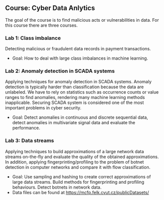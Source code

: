 ## Course: Cyber Data Anlytics

The goal of the course is to find malicious acts or vulnerabilities in data. For this course there are three courses.

### Lab 1: Class imbalance
Detecting malicious or fraudulent data records in payment transactions. 
- Goal: How to deal with large class imbalances in machine learning.

### Lab 2: Anomaly detection in SCADA systems
Applying techniques for anomaly detection in SCADA systems. Anomaly detection is typically harder than classification because the data are unlabeled. We have to rely on statistics such as occurrence counts or value ranges to find anomalies, rendering many machine learning methods inapplicable. Securing SCADA system is considered one of the most important problems in cyber security. 
- Goal: Detect anomalies in continuous and discrete sequential data, detect anomalies in multivariate signal data and evaluate the performance.

### Lab 3: Data streams
Applying techniques to build approximations of a large network data streams on-the-fly and evaluate the quality of the obtained approximations. In addition, applying fingerprinting/profiling to the problem of botnet detection in computer networks and compare it with flow classification.
- Goal: Use sampling and hashing to create correct approximations of large data streams. Build methods for fingerprinting and profiling behaviours. Detect botnets in network data.
- Data files can be found at https://mcfp.felk.cvut.cz/publicDatasets/ 